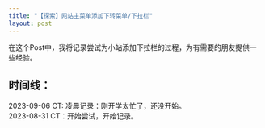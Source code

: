 ```yaml
---
title: "【探索】网站主菜单添加下转菜单/下拉栏"
layout: post
---
```


在这个Post中，我将记录尝试为小站添加下拉栏的过程，为有需要的朋友提供一些经验。

<!--more-->

## 时间线：

2023-09-06 CT: 凌晨记录：刚开学太忙了，还没开始。  
2023-08-31 CT：开始尝试，开始记录。